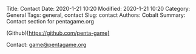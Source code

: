 Title: Contact
Date: 2020-1-21 10:20
Modified: 2020-1-21 10:20
Category: General
Tags: general, contact
Slug: contact
Authors: Cobalt
Summary: Contact section for pentagame.org


(Github)[https://github.com/penta-game]

Contact: game@pentagame.org
